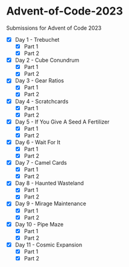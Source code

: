 # Advent-of-Code-2023
Submissions for Advent of Code 2023

- [x] Day 1 - Trebuchet
  - [x] Part 1
  - [x] Part 2
- [x] Day 2 - Cube Conundrum
  - [x] Part 1
  - [x] Part 2
- [x] Day 3 - Gear Ratios
  - [x] Part 1
  - [x] Part 2
- [x] Day 4 - Scratchcards
  - [x] Part 1
  - [x] Part 2
- [x] Day 5 - If You Give A Seed A Fertilizer
  - [x] Part 1
  - [x] Part 2
- [x] Day 6 - Wait For It
  - [x] Part 1
  - [x] Part 2
- [x] Day 7 - Camel Cards
  - [x] Part 1
  - [x] Part 2
- [x] Day 8 - Haunted Wasteland
  - [x] Part 1
  - [x] Part 2
- [x] Day 9 - Mirage Maintenance
  - [x] Part 1
  - [x] Part 2
- [x] Day 10 - Pipe Maze
  - [x] Part 1
  - [x] Part 2
- [x] Day 11 - Cosmic Expansion
  - [x] Part 1
  - [x] Part 2
